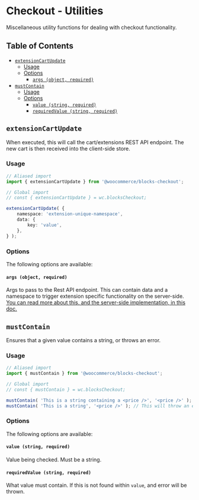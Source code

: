 # Checkout - Utilities <!-- omit in toc -->

Miscellaneous utility functions for dealing with checkout functionality.

## Table of Contents <!-- omit in toc -->

-   [`extensionCartUpdate`](#extensioncartupdate)
    -   [Usage](#usage)
    -   [Options](#options)
        -   [`args (object, required)`](#args-object-required)
-   [`mustContain`](#mustcontain)
    -   [Usage](#usage-1)
    -   [Options](#options-1)
        -   [`value (string, required)`](#value-string-required)
        -   [`requiredValue (string, required)`](#requiredvalue-string-required)

## `extensionCartUpdate`

When executed, this will call the cart/extensions REST API endpoint. The new cart is then received into the client-side store.

### Usage

```typescript
// Aliased import
import { extensionCartUpdate } from '@woocommerce/blocks-checkout';

// Global import
// const { extensionCartUpdate } = wc.blocksCheckout;

extensionCartUpdate( {
	namespace: 'extension-unique-namespace',
	data: {
		key: 'value',
	},
} );
```

### Options

The following options are available:

#### `args (object, required)`

Args to pass to the Rest API endpoint. This can contain data and a namespace to trigger extension specific functionality on the server-side. [You can read more about this, and the server-side implementation, in this doc.](https://github.com/woocommerce/woocommerce-gutenberg-products-block/blob/trunk/docs/extensibility/extend-rest-api-update-cart.md)

## `mustContain`

Ensures that a given value contains a string, or throws an error.

### Usage

```js
// Aliased import
import { mustContain } from '@woocommerce/blocks-checkout';

// Global import
// const { mustContain } = wc.blocksCheckout;

mustContain( 'This is a string containing a <price />', '<price />' ); // This will not throw an error
mustContain( 'This is a string', '<price />' ); // This will throw an error
```

### Options

The following options are available:

#### `value (string, required)`

Value being checked. Must be a string.

#### `requiredValue (string, required)`

What value must contain. If this is not found within `value`, and error will be thrown.
